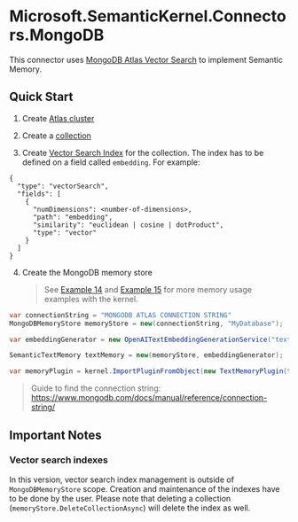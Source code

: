 ﻿# Microsoft.SemanticKernel.Connectors.MongoDB

This connector uses [MongoDB Atlas Vector Search](https://www.mongodb.com/products/platform/atlas-vector-search) to implement Semantic Memory.

## Quick Start

1. Create [Atlas cluster](https://www.mongodb.com/docs/atlas/getting-started/)

2. Create a [collection](https://www.mongodb.com/docs/atlas/atlas-ui/collections/)

3. Create [Vector Search Index](https://www.mongodb.com/docs/atlas/atlas-vector-search/vector-search-overview/) for the collection. The index has to be defined on a field called `embedding`. For example:

```
{
  "type": "vectorSearch",
  "fields": [
    {
      "numDimensions": <number-of-dimensions>,
      "path": "embedding",
      "similarity": "euclidean | cosine | dotProduct",
      "type": "vector"
    }
  ]
}
```

4. Create the MongoDB memory store
   > See [Example 14](../../../samples/Concepts/Memory/SemanticTextMemory_Building.cs) and [Example 15](../../../samples/Concepts/Memory/TextMemoryPlugin_MultipleMemoryStore.cs) for more memory usage examples with the kernel.

```csharp
var connectionString = "MONGODB ATLAS CONNECTION STRING"
MongoDBMemoryStore memoryStore = new(connectionString, "MyDatabase");

var embeddingGenerator = new OpenAITextEmbeddingGenerationService("text-embedding-ada-002", apiKey);

SemanticTextMemory textMemory = new(memoryStore, embeddingGenerator);

var memoryPlugin = kernel.ImportPluginFromObject(new TextMemoryPlugin(textMemory));
```

> Guide to find the connection string: https://www.mongodb.com/docs/manual/reference/connection-string/

## Important Notes

### Vector search indexes

In this version, vector search index management is outside of `MongoDBMemoryStore` scope.
Creation and maintenance of the indexes have to be done by the user. Please note that deleting a collection
(`memoryStore.DeleteCollectionAsync`) will delete the index as well.

